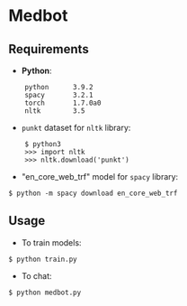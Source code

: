 # Medbot

## Requirements
- **Python**:
```
    python      3.9.2
    spacy       3.2.1
    torch       1.7.0a0
    nltk        3.5
```
- `punkt` dataset for `nltk` library:
```
    $ python3
    >>> import nltk
    >>> nltk.download('punkt')
```
- "en_core_web_trf" model for `spacy` library:
```
$ python -m spacy download en_core_web_trf
```


## Usage
- To train models:
```
$ python train.py
```
- To chat:
```
$ python medbot.py
```